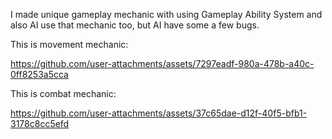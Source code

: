 I made unique gameplay mechanic with using Gameplay Ability System and also AI use that mechanic too, but AI have some a few bugs.

This is movement mechanic:



https://github.com/user-attachments/assets/7297eadf-980a-478b-a40c-0ff8253a5cca



This is combat mechanic:



https://github.com/user-attachments/assets/37c65dae-d12f-40f5-bfb1-3178c8cc5efd

